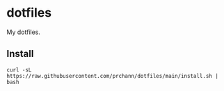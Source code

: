 # dotfiles

My dotfiles.

## Install

```shell
curl -sL https://raw.githubusercontent.com/prchann/dotfiles/main/install.sh | bash
```
